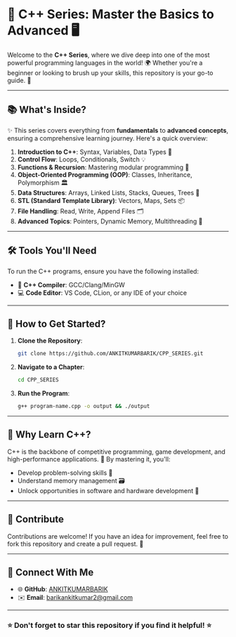# 🚀 C++ Series: Master the Basics to Advanced 🖥️

Welcome to the **C++ Series**, where we dive deep into one of the most powerful programming languages in the world! 🌍 Whether you're a beginner or looking to brush up your skills, this repository is your go-to guide. 📝

---

## 📚 What's Inside?

✨ This series covers everything from **fundamentals** to **advanced concepts**, ensuring a comprehensive learning journey. Here's a quick overview:

1. **Introduction to C++**: Syntax, Variables, Data Types 📖  
2. **Control Flow**: Loops, Conditionals, Switch 💡  
3. **Functions & Recursion**: Mastering modular programming 🔁  
4. **Object-Oriented Programming (OOP)**: Classes, Inheritance, Polymorphism 🏛️  
5. **Data Structures**: Arrays, Linked Lists, Stacks, Queues, Trees 🌳  
6. **STL (Standard Template Library)**: Vectors, Maps, Sets 📦  
7. **File Handling**: Read, Write, Append Files 🗂️  
8. **Advanced Topics**: Pointers, Dynamic Memory, Multithreading 🧵  

---

## 🛠️ Tools You'll Need

To run the C++ programs, ensure you have the following installed:

- 🔧 **C++ Compiler**: GCC/Clang/MinGW  
- 💻 **Code Editor**: VS Code, CLion, or any IDE of your choice  

---

## 🏁 How to Get Started?

1. **Clone the Repository**:  
   ```bash
   git clone https://github.com/ANKITKUMARBARIK/CPP_SERIES.git
   ```
2. **Navigate to a Chapter**:  
   ```bash
   cd CPP_SERIES
   ```
3. **Run the Program**:  
   ```bash
   g++ program-name.cpp -o output && ./output
   ```

---

## 🧠 Why Learn C++?

C++ is the backbone of competitive programming, game development, and high-performance applications. 🚀 By mastering it, you'll:

- Develop problem-solving skills 🧩  
- Understand memory management 🗃️  
- Unlock opportunities in software and hardware development 🌟  

---

## 🤝 Contribute

Contributions are welcome! If you have an idea for improvement, feel free to fork this repository and create a pull request. 💬  

---

## 🙌 Connect With Me

- 🌐 **GitHub**: [ANKITKUMARBARIK](https://github.com/ANKITKUMARBARIK)  
- ✉️ **Email**: barikankitkumar2@gmail.com

---

### ⭐ Don't forget to star this repository if you find it helpful! ⭐


